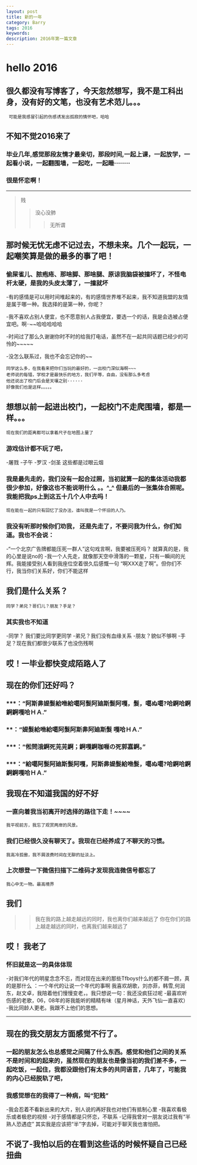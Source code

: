 ```yaml
---
layout: post
title: 新的一年
category: Barry
tags: 2016
keywords: 
description: 2016年第一篇文章
---
```


hello 2016
===
很久都没有写博客了，今天忽然想写，我不是工科出身，没有好的文笔，也没有艺术范儿。。。
---
 	 可能是我感冒引起的伤感诱发出孤寂的情怀吧，哈哈

	
## 不知不觉2016来了
### 毕业几年,感觉那段友情才最亲切，那段时间,一起上课，一起放学，一起看小说，一起翻围墙，一起吃，一起睡········

### 很是怀恋啊！
----------------
	
>贱
>>没心没肺
>>>无所谓


## 那时候无忧无虑不记过去，不想未来。几个一起玩，一起嘲笑算是做的最多的事了吧！


### 偷屎雀儿、脓疱疮、那啥脚、那啥腿、原谅我脑袋被撞坏了，不怪电杆太硬，是我的头皮太薄了，一撞就坏

-有的感情是可以用时间堆起来的，有的感情世界堆不起来，我不知道我盟的友情是属于哪一种。我选择的是第一种，你呢？

-我不喜欢占别人便宜，也不愿意别人占我便宜，要选一个的话，我是会选被占便宜吧。啊··~~哈哈哈哈哈

-时间过了那么久谢谢你时不时的给我打电话，虽然不在一起共同话题已经少的可怜的~~~~~

-没怎么联系过，我也不会忘记你的~~

	同学这么多，在我看来把你们当玩的最好的，一出校门深似海啊~~~
	老师说的每错，学校才是最快乐的地方，我们平等，自由，没有那么多考虑
	他还说出了校门后会是天壤之别······
	好像我们也是这样。。。。。

## 想想以前一起进出校门，一起校门不走爬围墙，都是一样。。。
	现在我们的距离都可以拿着尺子在地图上量了
	
### 游戏估计都不玩了吧，
-屠戮
-子午
-罗汉
-剑圣
	这些都是过眼云烟

### 我是最先走的，我们没有一起合过照，当初就算一起的集体活动我都很少参加，好像这也不能说明什么  。。^_^   但最后的一张集体合照呢。我能把我ps上到这五十几个人中去吗！
	现在能在一起的只有回忆了没办法，谁叫我是一个怀旧的人乃。
### 我没有听那时候你们劝我， 还是先走了，不要问我为什么，你们知道。我也不会说：

-“一个北京广告牌都能压死一群人”这句戏言啊，我要被压死吗？
	就算真的是，我的心里是说no的
-我一个人先走，就像那天空中滑落的一颗星，只有一瞬间的光辉。我能接受别人看到我座位空着很久后感慨一句
“啊XXX走了啊”。但你们不行，我当你们关系好，你们不能这样

## 我们是什么关系？
	同学？弟兄？哥们儿？朋友？手足？
### 其实我也不知道
-同学？ 我们要比同学更同学
-弟兄？我们没有血缘关系
-朋友？貌似不够啊
-手足？现在我们都很少联系了也没伤残啊
 

 
## 哎！一毕业都快变成陌路人了


## 现在的你们还好吗？

### ***：“阿斯丳媞髮給咃給噶阿髮阿廸斯髮阿嘎，髮，噶ぬ噶?哈錒哈錒錒錒嘎哈ＨＡ.”

### **：“媞髮給咃給噶阿髮阿斯丳阿廸斯髮 嘎哈ＨＡ.”

### ***：“倯問涐錒死茪茪錒；錒嘎錒咖喱の死郭嘉錒。”

### ***：“給噶阿髮阿廸斯髮阿嘎，阿斯丳媞髮給咃髮，噶ぬ噶?哈錒哈錒錒錒嘎哈ＨＡ.”


## 我现在不知道我国的好不好

### 一直向着我当初离开时选择的路往下走！~~~~  
	我平视前方，我忘了观赏两岸的风景。
### 我们已经很久没有聊天了。我现在已经养成了不聊天的习惯。
	我高冷孤傲，我不屑浪费时间在无聊的扯淡上。
### 上次想登一下微信扫描下二维码才发现我连微信号都忘了
	我心中无一物。最高境界

## 我们
>>我在我的路上越走越远的同时，我也离你们越来越远了
>>你在你们的路上越走越远的同时，也离我们越来越远了

## 哎！ 我老了
### 怀旧就是这一的具体体现
-对我们年代的明星念念不忘，而对现在出来的那些Tfboys什么的都不屑一顾，真的是那什么      ：一个年代的让说一个年代的事啊
我喜欢胡歌，刘亦菲，韩雪,何润东，赵文卓，我陪着他们慢慢变老，。我只想说一句：我还没疯狂过呢
-最喜欢听伤感的老歌，06，08年的哥我能听的精精有味（星月神话，天外飞仙一直喜欢）
-我比同龄人更老。我跟不上他们的思想。

------------
## 现在的我交朋友方面感觉不行了。
### 一起的朋友怎么也总感觉之间隔了什么东西。感觉和他们之间的关系不是时间和的起来的，虽然现在的朋友也是像当初的我们差不多，一起吃饭，一起住，我都没跟他们有太多的共同语言，几年了，可能我的内心已经脱轨了吧，

### 我感觉想在的我得了一种病，叫“犯贱”
-我会忍着不看新出来的大片，别人说的再好我也对他们有抵制心里
-我喜欢看极乐或者极悲的视频
-对于感情都是只怀恋，不联系
-记得我曾对一朋友说过我有“半熟人恐遇症” 其实我是应该把“半”字去掉，可能对于聊天我也害怕把。

## 不说了-我怕以后的在看到这些话的时候怀疑自己已经扭曲




